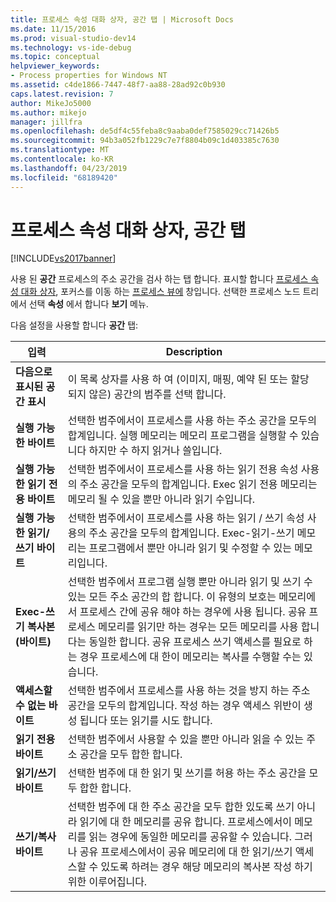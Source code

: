 ```yaml
---
title: 프로세스 속성 대화 상자, 공간 탭 | Microsoft Docs
ms.date: 11/15/2016
ms.prod: visual-studio-dev14
ms.technology: vs-ide-debug
ms.topic: conceptual
helpviewer_keywords:
- Process properties for Windows NT
ms.assetid: c4de1866-7447-48f7-aa88-28ad92c0b930
caps.latest.revision: 7
author: MikeJo5000
ms.author: mikejo
manager: jillfra
ms.openlocfilehash: de5df4c55feba8c9aaba0def7585029cc71426b5
ms.sourcegitcommit: 94b3a052fb1229c7e7f8804b09c1d403385c7630
ms.translationtype: MT
ms.contentlocale: ko-KR
ms.lasthandoff: 04/23/2019
ms.locfileid: "68189420"
---
```

# <a name="space-tab-process-properties-dialog-box"></a>프로세스 속성 대화 상자, 공간 탭
[!INCLUDE[vs2017banner](../includes/vs2017banner.md)]

사용 된 **공간** 프로세스의 주소 공간을 검사 하는 탭 합니다. 표시할 합니다 [프로세스 속성 대화 상자](../debugger/process-properties-dialog-box.md), 포커스를 이동 하는 [프로세스 뷰에](../debugger/processes-view.md) 창입니다. 선택한 프로세스 노드 트리에서 선택 **속성** 에서 합니다 **보기** 메뉴.  
  
 다음 설정을 사용할 합니다 **공간** 탭:  
  
|입력|Description|  
|-----------|-----------------|  
|**다음으로 표시된 공간 표시**|이 목록 상자를 사용 하 여 (이미지, 매핑, 예약 된 또는 할당 되지 않은) 공간의 범주를 선택 합니다.|  
|**실행 가능한 바이트**|선택한 범주에서이 프로세스를 사용 하는 주소 공간을 모두의 합계입니다. 실행 메모리는 메모리 프로그램을 실행할 수 있습니다 하지만 수 하지 읽거나 쓸입니다.|  
|**실행 가능한 읽기 전용 바이트**|선택한 범주에서이 프로세스를 사용 하는 읽기 전용 속성 사용의 주소 공간을 모두의 합계입니다. Exec 읽기 전용 메모리는 메모리 될 수 있을 뿐만 아니라 읽기 수입니다.|  
|**실행 가능한 읽기/쓰기 바이트**|선택한 범주에서이 프로세스를 사용 하는 읽기 / 쓰기 속성 사용의 주소 공간을 모두의 합계입니다. Exec-읽기-쓰기 메모리는 프로그램에서 뿐만 아니라 읽기 및 수정할 수 있는 메모리입니다.|  
|**Exec-쓰기 복사본 (바이트)**|선택한 범주에서 프로그램 실행 뿐만 아니라 읽기 및 쓰기 수 있는 모든 주소 공간의 합 합니다. 이 유형의 보호는 메모리에서 프로세스 간에 공유 해야 하는 경우에 사용 됩니다. 공유 프로세스 메모리를 읽기만 하는 경우는 모든 메모리를 사용 합니다는 동일한 합니다. 공유 프로세스 쓰기 액세스를 필요로 하는 경우 프로세스에 대 한이 메모리는 복사를 수행할 수는 있습니다.|  
|**액세스할 수 없는 바이트**|선택한 범주에서 프로세스를 사용 하는 것을 방지 하는 주소 공간을 모두의 합계입니다. 작성 하는 경우 액세스 위반이 생성 됩니다 또는 읽기를 시도 합니다.|  
|**읽기 전용 바이트**|선택한 범주에서 사용할 수 있을 뿐만 아니라 읽을 수 있는 주소 공간을 모두 합한 합니다.|  
|**읽기/쓰기 바이트**|선택한 범주에 대 한 읽기 및 쓰기를 허용 하는 주소 공간을 모두 합한 합니다.|  
|**쓰기/복사 바이트**|선택한 범주에 대 한 주소 공간을 모두 합한 있도록 쓰기 아니라 읽기에 대 한 메모리를 공유 합니다. 프로세스에서이 메모리를 읽는 경우에 동일한 메모리를 공유할 수 있습니다. 그러나 공유 프로세스에서이 공유 메모리에 대 한 읽기/쓰기 액세스할 수 있도록 하려는 경우 해당 메모리의 복사본 작성 하기 위한 이루어집니다.|
